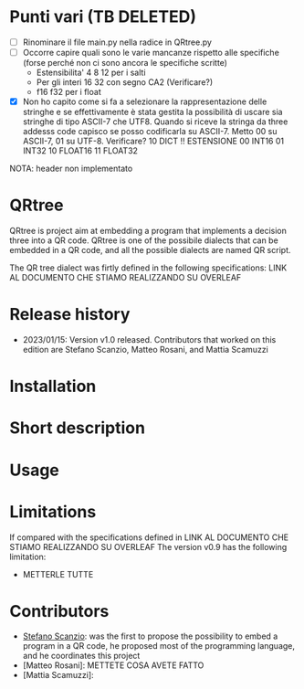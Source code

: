 # Punti vari (TB DELETED)
- [ ] Rinominare il file main.py nella radice in QRtree.py
- [ ] Occorre capire quali sono le varie mancanze rispetto alle specifiche (forse perché non ci sono ancora le specifiche scritte) 
  - Estensibilita' 4 8 12 per i salti
  - Per gli interi 16 32 con segno CA2 (Verificare?)
  - f16 f32 per i float
- [X] Non ho capito come si fa a selezionare la rappresentazione delle stringhe e se effettivamente è stata gestita la possibilità di uscare sia stringhe di tipo ASCII-7 che UTF8. Quando si riceve la stringa da three addesss code capisco se posso codificarla su ASCII-7. Metto 00 su ASCII-7, 01 su UTF-8. Verificare? 10 DICT    !! ESTENSIONE
<ntype> 00 INT16  01 INT32  10 FLOAT16    11 FLOAT32

NOTA: header non implementato

# QRtree
QRtree is project aim at embedding a program that implements a decision three into a QR code. QRtree is one of the possibile dialects that can be embedded in a QR code, and all the possible dialects are named QR script.

The QR tree dialect was firtly defined in the following specifications: LINK AL DOCUMENTO CHE STIAMO REALIZZANDO SU OVERLEAF

# Release history
- 2023/01/15: Version v1.0 released. Contributors that worked on this edition are Stefano Scanzio, Matteo Rosani, and Mattia Scamuzzi

# Installation

# Short description

# Usage


# Limitations
If compared with the specifications defined in LINK AL DOCUMENTO CHE STIAMO REALIZZANDO SU OVERLEAF
The version v0.9 has the following limitation:
- METTERLE TUTTE


# Contributors
- [Stefano Scanzio](https://www.skenz.it/ss): was the first to propose the possibility to embed a program in a QR code, he proposed most of the programming language, and he coordinates this project
- [Matteo Rosani]: METTETE COSA AVETE FATTO
- [Mattia Scamuzzi]:
